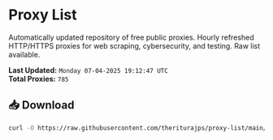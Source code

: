 # Proxy List

Automatically updated repository of free public proxies. Hourly refreshed HTTP/HTTPS proxies for web scraping, cybersecurity, and testing. Raw list available.

**Last Updated:** `Monday 07-04-2025 19:12:47 UTC`  
**Total Proxies:** `785`

## 📥 Download
```bash
curl -O https://raw.githubusercontent.com/theriturajps/proxy-list/main/proxies.txt
